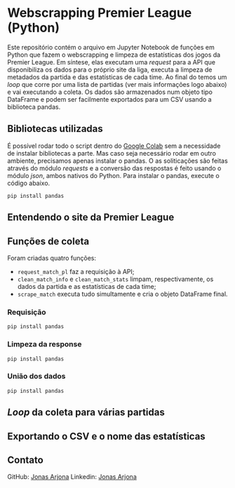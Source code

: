 # Webscrapping Premier League (Python)

Este repositório contém o arquivo em Jupyter Notebook de funções em Python que fazem o webscrapping e limpeza de estatísticas dos jogos da Premier League. Em síntese, elas executam uma _request_ para a API que disponibiliza os dados para o próprio site da liga, executa a limpeza de metadados da partida e das estatísticas de cada time. Ao final do temos um _loop_ que corre por uma lista de partidas (ver mais informações logo abaixo) e vai executando a coleta. Os dados são armazenados num objeto tipo DataFrame e podem ser facilmente exportados para um CSV usando a biblioteca pandas.

## Bibliotecas utilizadas

É possível rodar todo o script dentro do [Google Colab](https://g.co/kgs/XtyCBbi) sem a necessidade de instalar bibliotecas a parte. Mas caso seja necessário rodar em outro ambiente, precisamos apenas instalar o pandas. O as soliticações são feitas através do módulo _requests_ e a conversão das respostas é feito usando o módulo _json_, ambos nativos do Python. Para instalar o pandas, execute o código abaixo.

```{python}
pip install pandas
```

## Entendendo o site da Premier League

## Funções de coleta
Foram criadas quatro funções:
* `request_match_pl` faz a requisição à API;
* `clean_match_info` e `clean_match_stats` limpam, respectivamente, os dados da partida e as estatísticas de cada time;
* `scrape_match` executa tudo simultamente e cria o objeto DataFrame final.

### Requisição

```{python}
pip install pandas
```

### Limpeza da response

```{python}
pip install pandas
```

### União dos dados

```{python}
pip install pandas
```

## _Loop_ da coleta para várias partidas

## Exportando o CSV e o nome das estatísticas

## Contato

GitHub: [Jonas Arjona]()
Linkedin: [Jonas Arjona]()
